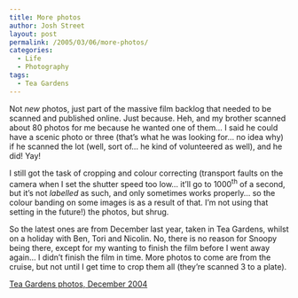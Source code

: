 ```yaml
---
title: More photos
author: Josh Street
layout: post
permalink: /2005/03/06/more-photos/
categories:
  - Life
  - Photography
tags:
  - Tea Gardens
---
```

Not *new* photos, just part of the massive film backlog that needed to be scanned and published online. Just because. Heh, and my brother scanned about 80 photos for me because he wanted one of them&#8230; I said he could have a scenic photo or three (that&#8217;s what he was looking for&#8230; no idea why) if he scanned the lot (well, sort of&#8230; he kind of volunteered as well), and he did! Yay!

I still got the task of cropping and colour correcting (transport faults on the camera when I set the shutter speed too low&#8230; it&#8217;ll go to 1000<sup>th</sup> of a second, but it&#8217;s not *labelled* as such, and only sometimes works properly&#8230; so the colour banding on some images is as a result of that. I&#8217;m not using that setting in the future!) the photos, but shrug.

So the latest ones are from December last year, taken in Tea Gardens, whilst on a holiday with Ben, Tori and Nicolin. No, there is no reason for Snoopy being there, except for my wanting to finish the film before I went away again&#8230; I didn&#8217;t finish the film in time. More photos to come are from the cruise, but not until I get time to crop them all (they&#8217;re scanned 3 to a plate).

[Tea Gardens photos, December 2004][1]

 [1]: /photostack/album/teagardensdec04/